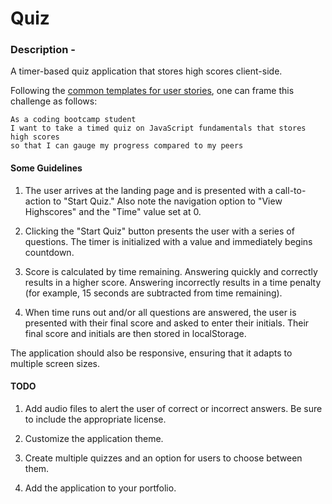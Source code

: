 # Quiz

### Description -

A timer-based quiz application that stores high scores client-side.

Following the [common templates for user stories](https://en.wikipedia.org/wiki/User_story#Common_templates), one can frame this challenge as follows:

```
As a coding bootcamp student
I want to take a timed quiz on JavaScript fundamentals that stores high scores
so that I can gauge my progress compared to my peers
```

#### Some Guidelines 

1. The user arrives at the landing page and is presented with a call-to-action to "Start Quiz." Also note the navigation option to "View Highscores" and the "Time" value set at 0.

2. Clicking the "Start Quiz" button presents the user with a series of questions. The timer is initialized with a value and immediately begins countdown.

3. Score is calculated by time remaining. Answering quickly and correctly results in a higher score. Answering incorrectly results in a time penalty (for example, 15 seconds are subtracted from time remaining).

4. When time runs out and/or all questions are answered, the user is presented with their final score and asked to enter their initials. Their final score and initials are then stored in localStorage.


The application should also be responsive, ensuring that it adapts to multiple screen sizes.


#### TODO 

1. Add audio files to alert the user of correct or incorrect answers. Be sure to include the appropriate license.

2. Customize the application theme.

3. Create multiple quizzes and an option for users to choose between them.

4. Add the application to your portfolio.



